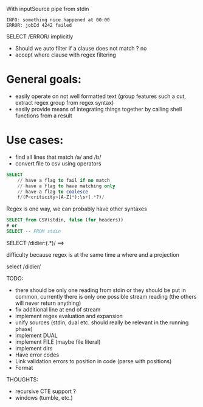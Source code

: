 With inputSource pipe from stdin

```text
INFO: something nice happened at 00:00
ERROR: jobId 4242 failed
```

SELECT /ERROR/
implicitly
- Should we auto filter if a clause does not match ? no
- accept where clause with regex filtering

# General goals:
- easily operate on not well formatted text (group features such a cut, extract regex group from regex syntax)
- easily provide means of integrating things together by calling shell functions from a result

# Use cases:
- find all lines that match /a/ and /b/
- convert file to csv using operators

```sql
SELECT
    // have a flag to fail if no match
    // have a flag to have matching only
    // have a flag to coalesce
    f/(P<criticity>[A-Z]*):\s+(.*?)/
```

Regex is one way, we can probably have other syntaxes

```sql
SELECT from CSV(stdin, false (for headers))
# or
SELECT -- FROM stdin
```
SELECT /didier:(.*)/ ==> 

difficulty because regex is at the same time
a where and a projection

select /didier/


TODO:
- there should be only one reading from stdin or they should be put in common, currently there is only one possible stream reading (the others will never return anything)
- fix additional line at end of stream
- implement regex evaluation and expansion
- unify sources (stdin, dual etc. should really be relevant in the running phase)
- implement DUAL
- implement FILE (maybe file literal)
- implement dirs
- Have error codes
- Link validation errors to position in code (parse with positions)
- Format


THOUGHTS:
- recursive CTE support ?
- windows (tumble, etc.)